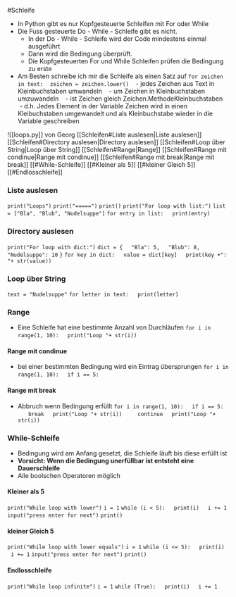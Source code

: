 #Schleife
- In Python gibt es nur Kopfgesteuerte Schleifen mit For oder While
- Die Fuss gesteuerte Do - While - Schleife gibt es nicht.
	- In der Do - While - Schleife wird der Code mindestens einmal ausgeführt
	- Dann wird die Bedingung überprüft.
	- Die Kopfgesteuerten For und While Schleifen prüfen die Bedingung zu erste
- Am Besten schreibe ich mir die Schleife als einen Satz auf 
`for zeichen in text:`
   `zeichen = zeichen.lower()`
   - jedes Zeichen aus Text in Kleinbuchstaben umwandeln
   - um Zeichen in Kleinbuchstaben umzuwandeln
   - ist Zeichen gleich Zeichen.MethodeKleinbuchstaben
	   - d.h. Jedes Element in der Variable Zeichen wird in einen Kleibuchstaben umgewandelt und als Kleinbuchstabe wieder in die Variable geschreiben

![[loops.py]] von Georg
[[Schleifen#Liste auslesen|Liste auslesen]]
[[Schleifen#Directory auslesen|Directory auslesen]]
[[Schleifen#Loop über String|Loop über String]]
[[Schleifen#Range|Range]]
[[Schleifen#Range mit condinue|Range mit condinue]]
[[Schleifen#Range mit break|Range mit break]]
[[#While-Schleife]]
[[#Kleiner als 5]]
[[#kleiner Gleich 5]]
[[#Endlosschleife]]
### Liste auslesen
`print("Loops")`
`print("=====")`
`print()`
`print("For loop with list:")`
`list = ["Bla", "Blub", "Nudelsuppe"]`
`for entry in list:`
    `print(entry)`
### Directory auslesen
`print("For loop with dict:")`
  `dict = {`
    `"Bla": 5,`
    `"Blub": 8,`
    `"Nudelsuppe": 10`
`}`
`for key in dict:`
    `value = dict[key]`
    `print(key +": "+ str(value))`
### Loop über String
`text = "Nudelsuppe"`
`for letter in text:`
    `print(letter)`
### Range
- Eine Schleife hat eine bestimmte Anzahl von Durchläufen
`for i in range(1, 10):`
    `print("Loop "+ str(i))`
#### Range mit condinue
- bei einer bestimmten Bedingung wird ein Eintrag übersprungen
`for i in range(1, 10):`
    `if i == 5:`
#### Range mit break
- Abbruch wenn Bedingung erfüllt
`for i in range(1, 10):`
    `if i == 5:`
        `break`
    `print("Loop "+ str(i))`
        `continue`
    `print("Loop "+ str(i))`
### While-Schleife
- Bedingung wird am Anfang gesetzt, die Schleife läuft bis diese erfüllt ist 
- **Vorsicht: Wenn die Bedingung unerfüllbar ist entsteht eine Dauerschleife**
- Alle boolschen Operatoren möglich
#### Kleiner als 5
`print("While loop with lower")`
`i = 1`
`while (i < 5):`
    `print(i)`
    `i += 1`
`input("press enter for next")`
`print()`
#### kleiner Gleich 5
`print("While loop with lower equals")`
`i = 1`
`while (i <= 5):`
    `print(i)`
    `i += 1`
`input("press enter for next")`
`print()`
#### Endlosschleife
`print("While loop infinite")`
`i = 1`
`while (True):`
    `print(i)`
    `i += 1`